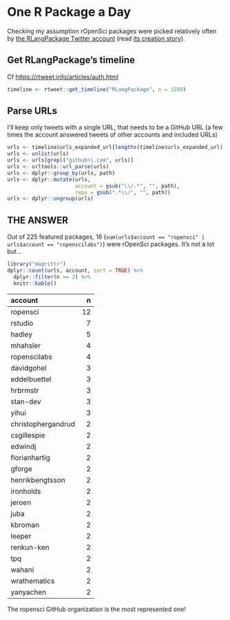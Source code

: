 
<!-- README.md is generated from README.Rmd. Please edit that file -->

# One R Package a Day

Checking my assumption rOpenSci packages were picked relatively often by
[the RLangPackage Twitter account](https://twitter.com/RLangPackage)
(read [its creation
story](https://stevenmortimer.com/one-r-package-a-day/)).

## Get RLangPackage’s timeline

Cf <https://rtweet.info/articles/auth.html>

``` r
timeline <- rtweet::get_timeline("RLangPackage", n = 3200)
```

## Parse URLs

I’ll keep only tweets with a single URL, that needs to be a GitHub URL
(a few times the account answered tweets of other accounts and included
URLs)

``` r
urls <- timeline$urls_expanded_url[lengths(timeline$urls_expanded_url) == 1]
urls <- unlist(urls)
urls <- urls[grepl("github\\.com", urls)]
urls <- urltools::url_parse(urls)
urls <- dplyr::group_by(urls, path)
urls <- dplyr::mutate(urls, 
                      account = gsub("\\/.*", "", path), 
                      repo = gsub(".*\\/", "", path))
urls <- dplyr::ungroup(urls)
```

## THE ANSWER

Out of 225 featured packages, 16 (`sum(urls$account == "ropensci" |
urls$account == "ropenscilabs")`) were rOpenSci packages. It’s not a lot
but…

``` r
library("magrittr")
dplyr::count(urls, account, sort = TRUE) %>%
  dplyr::filter(n >= 2) %>%
  knitr::kable()
```

| account            |  n |
| :----------------- | -: |
| ropensci           | 12 |
| rstudio            |  7 |
| hadley             |  5 |
| mhahsler           |  4 |
| ropenscilabs       |  4 |
| davidgohel         |  3 |
| eddelbuettel       |  3 |
| hrbrmstr           |  3 |
| stan-dev           |  3 |
| yihui              |  3 |
| christophergandrud |  2 |
| csgillespie        |  2 |
| edwindj            |  2 |
| florianhartig      |  2 |
| gforge             |  2 |
| henrikbengtsson    |  2 |
| ironholds          |  2 |
| jeroen             |  2 |
| juba               |  2 |
| kbroman            |  2 |
| leeper             |  2 |
| renkun-ken         |  2 |
| tpq                |  2 |
| wahani             |  2 |
| wrathematics       |  2 |
| yanyachen          |  2 |

The ropensci GitHub organization is the most represented one\!
